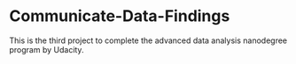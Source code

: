 # Communicate-Data-Findings
This is the third project to complete the advanced data analysis nanodegree program by Udacity.

